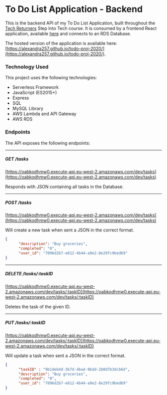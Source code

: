 # To Do List Application - Backend

This is the backend API of my To Do List Application, built throughout the [Tech Returners](https://techreturners.com) Step Into Tech course. It is consumed by a frontend React application, available [here](https://github.com/alexandra257/todo-proj-2020) and connects to an RDS Database.

The hosted version of the application is available here: [https://alexandra257.github.io/todo-proj-2020/](https://alexandra257.github.io/todo-proj-2020/).

### Technology Used

This project uses the following technologies:

- Serverless Framework
- JavaScript (ES2015+)
- Express
- SQL
- MySQL Library
- AWS Lambda and API Gateway
- AWS RDS


### Endpoints

The API exposes the following endpoints:

---

##### GET /tasks

[https://oabkodhmw0.execute-api.eu-west-2.amazonaws.com/dev/tasks](https://oabkodhmw0.execute-api.eu-west-2.amazonaws.com/dev/tasks)

Responds with JSON containing all tasks in the Database.

---

##### POST /tasks

[https://oabkodhmw0.execute-api.eu-west-2.amazonaws.com/dev/tasks](https://oabkodhmw0.execute-api.eu-west-2.amazonaws.com/dev/tasks)

Will create a new task when sent a JSON in the correct format.

```json
{
      "description": "Buy groceries",
      "completed": "0",
      "user_id": "7096d2b7-e612-4b44-a9e2-8e29fc9bed69"
}
```
---

##### DELETE /tasks/:taskID

[https://oabkodhmw0.execute-api.eu-west-2.amazonaws.com/dev/tasks/:taskID](https://oabkodhmw0.execute-api.eu-west-2.amazonaws.com/dev/tasks/:taskID)

Deletes the task of the given ID.

---

##### PUT /tasks/:taskID

[https://oabkodhmw0.execute-api.eu-west-2.amazonaws.com/dev/tasks/:taskID](https://oabkodhmw0.execute-api.eu-west-2.amazonaws.com/dev/tasks/:taskID)

Will update a task when sent a JSON in the correct format.

```json
{
      "taskID" : "9b1deb4d-3b7d-4bad-9bdd-2b0d7b3dcb6d",
      "description": "Buy groceries",
      "completed": "0",
      "user_id": "7096d2b7-e612-4b44-a9e2-8e29fc9bed69"
}
```
